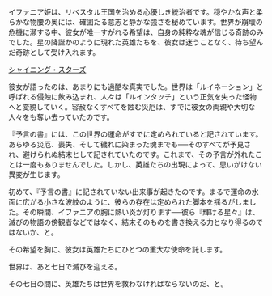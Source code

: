 <!-- title: イファニア姫 -->
<!-- status: 生存 -->

イファニア姫は、リベスタル王国を治める心優しき統治者です。穏やかな声と柔らかな物腰の奥には、確固たる意志と静かな強さを秘めています。世界が崩壊の危機に瀕する中、彼女が唯一すがれる希望は、自身の純粋な魂が信じる奇跡のみでした。星の降誕かのように現れた英雄たちを、彼女は迷うことなく、待ち望んだ奇跡として受け入れます。

[シャイニング・スターズ](#embed:https://www.youtube.com/live/2toZfafpyW8?si=zj_BRuHqgb6pJOeW&t=1153)

彼女が語ったのは、あまりにも過酷な真実でした。世界は「ルイネーション」と呼ばれる侵蝕に飲み込まれ、人々は「ルインタッチ」という正気を失った怪物へと変貌していく。容赦なくすべてを蝕む災厄は、すでに彼女の両親や大切な人々をも奪い去っていたのです。

『予言の書』には、この世界の運命がすでに定められていると記されています。あらゆる災厄、喪失、そして穢れに染まった魂までも──そのすべてが予見され、避けられぬ結末として記されていたのです。これまで、その予言が外れたことは一度もありませんでした。しかし、英雄たちの出現によって、思いがけない異変が生じます。

初めて、『予言の書』に記されていない出来事が起きたのです。まるで運命の水面に広がる小さな波紋のように、彼らの存在は定められた脚本を揺るがしました。その瞬間、イファニアの胸に熱い炎が灯ります──彼ら『輝ける星々』は、滅びの物語の傍観者などではなく、結末そのものを書き換える力となり得るのではないか、と。

その希望を胸に、彼女は英雄たちにひとつの重大な使命を託します。

世界は、あと七日で滅びを迎える。

その七日の間に、英雄たちは世界を救わなければならないのだ、と。

